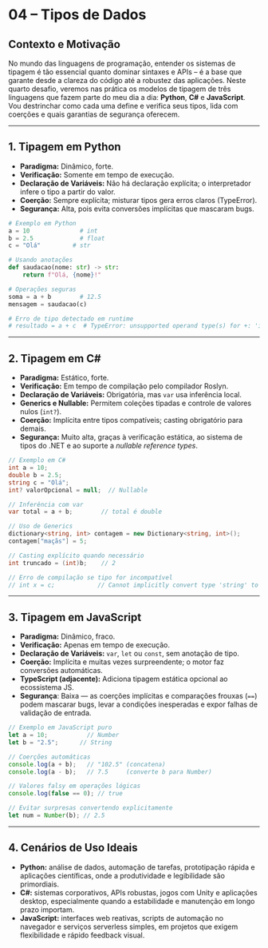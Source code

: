 # 04 – Tipos de Dados

## Contexto e Motivação

No mundo das linguagens de programação, entender os sistemas de tipagem é tão essencial quanto dominar sintaxes e APIs – é a base que garante desde a clareza do código até a robustez das aplicações. Neste quarto desafio, veremos nas prática os modelos de tipagem de três linguagens que fazem parte do meu dia a dia: **Python**, **C#** e **JavaScript**. Vou destrinchar como cada uma define e verifica seus tipos, lida com coerções e quais garantias de segurança oferecem. 

---

## 1. Tipagem em Python

* **Paradigma:** Dinâmico, forte.
* **Verificação:** Somente em tempo de execução.
* **Declaração de Variáveis:** Não há declaração explícita; o interpretador infere o tipo a partir do valor.
* **Coerção:** Sempre explícita; misturar tipos gera erros claros (TypeError).
* **Segurança:** Alta, pois evita conversões implícitas que mascaram bugs.

```python
# Exemplo em Python
a = 10              # int
b = 2.5             # float
c = "Olá"         # str

# Usando anotações
def saudacao(nome: str) -> str:
    return f"Olá, {nome}!"

# Operações seguras
soma = a + b        # 12.5
mensagem = saudacao(c)

# Erro de tipo detectado em runtime
# resultado = a + c  # TypeError: unsupported operand type(s) for +: 'int' and 'str'
```
---

## 2. Tipagem em C\#

* **Paradigma:** Estático, forte.
* **Verificação:** Em tempo de compilação pelo compilador Roslyn.
* **Declaração de Variáveis:** Obrigatória, mas `var` usa inferência local.
* **Generics e Nullable:** Permitem coleções tipadas e controle de valores nulos (`int?`).
* **Coerção:** Implícita entre tipos compatíveis; casting obrigatório para demais.
* **Segurança:** Muito alta, graças à verificação estática, ao sistema de tipos do .NET e ao suporte a *nullable reference types*.

```csharp
// Exemplo em C#
int a = 10;
double b = 2.5;
string c = "Olá";
int? valorOpcional = null;  // Nullable

// Inferência com var
var total = a + b;        // total é double

// Uso de Generics
dictionary<string, int> contagem = new Dictionary<string, int>();
contagem["maçãs"] = 5;

// Casting explícito quando necessário
int truncado = (int)b;    // 2

// Erro de compilação se tipo for incompatível
// int x = c;            // Cannot implicitly convert type 'string' to 'int'
```
---

## 3. Tipagem em JavaScript

* **Paradigma:** Dinâmico, fraco.
* **Verificação:** Apenas em tempo de execução.
* **Declaração de Variáveis:** `var`, `let` ou `const`, sem anotação de tipo.
* **Coerção:** Implícita e muitas vezes surpreendente; o motor faz conversões automáticas.
* **TypeScript (adjacente):** Adiciona tipagem estática opcional ao ecossistema JS.
* **Segurança**: Baixa — as coerções implícitas e comparações frouxas (`==`) podem mascarar bugs, levar a condições inesperadas e expor falhas de validação de entrada.
```javascript
// Exemplo em JavaScript puro
let a = 10;           // Number
let b = "2.5";      // String

// Coerções automáticas
console.log(a + b);   // "102.5" (concatena)
console.log(a - b);   // 7.5     (converte b para Number)

// Valores falsy em operações lógicas
console.log(false == 0); // true

// Evitar surpresas convertendo explicitamente
let num = Number(b); // 2.5
```
---

## 4. Cenários de Uso Ideais

* **Python:** análise de dados, automação de tarefas, prototipação rápida e aplicações científicas, onde a produtividade e legibilidade são primordiais.
* **C#:** sistemas corporativos, APIs robustas, jogos com Unity e aplicações desktop, especialmente quando a estabilidade e manutenção em longo prazo importam.
* **JavaScript:** interfaces web reativas, scripts de automação no navegador e serviços serverless simples, em projetos que exigem flexibilidade e rápido feedback visual.
